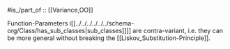 ﻿---
aliases:
- contra-variant
---

#is_/part_of :: [[Variance,OO]] 

Function-Parameters i[[../../../../../../schema-org/Class/has_sub_classes|sub_classes]]]] are contra-variant, 
i.e. they can be more general without breaking the [[Liskov_Substitution-Principle]].  

